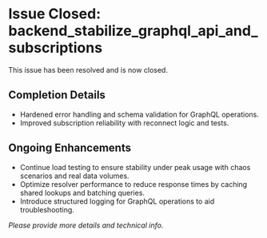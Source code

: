 # Issue Closed: backend_stabilize_graphql_api_and_subscriptions

This issue has been resolved and is now closed.

## Completion Details

- Hardened error handling and schema validation for GraphQL operations.
- Improved subscription reliability with reconnect logic and tests.

## Ongoing Enhancements

- Continue load testing to ensure stability under peak usage with chaos scenarios and real data volumes.
- Optimize resolver performance to reduce response times by caching shared lookups and batching queries.
- Introduce structured logging for GraphQL operations to aid troubleshooting.

_Please provide more details and technical info._
